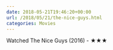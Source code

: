 ```yaml
---
date: 2018-05-21T19:46:20+00:00
url: /2018/05/21/the-nice-guys.html
categories: Movies
---
```

Watched The Nice Guys (2016) - ★★★




